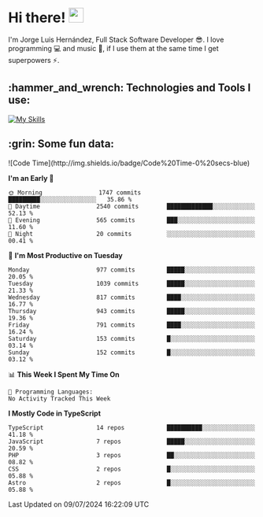 <h1 align="left">
 <abc>
  <br>Hi there! <img src="https://user-images.githubusercontent.com/42378118/110234147-e3259600-7f4e-11eb-95be-0c4047144dea.gif" width="30"><br>
 </abc>
</h1>

I'm Jorge Luis Hernández, Full Stack Software Developer :sunglasses:. I love programming :computer: and music :musical_score:, if I use them at the same time I get superpowers :zap:. 


<h2 align="left">:hammer_and_wrench: Technologies and Tools I use:</h2>

[![My Skills](https://skillicons.dev/icons?i=js,ts,html,css,py,vue,react,next,nest,postgres,mysql)](https://skillicons.dev)

<h2 align="left">:grin: Some fun data:</h2>
<!--START_SECTION:waka-->
![Code Time](http://img.shields.io/badge/Code%20Time-0%20secs-blue)

**I'm an Early 🐤** 

```text
🌞 Morning                1747 commits        █████████░░░░░░░░░░░░░░░░   35.86 % 
🌆 Daytime                2540 commits        █████████████░░░░░░░░░░░░   52.13 % 
🌃 Evening                565 commits         ███░░░░░░░░░░░░░░░░░░░░░░   11.60 % 
🌙 Night                  20 commits          ░░░░░░░░░░░░░░░░░░░░░░░░░   00.41 % 
```
📅 **I'm Most Productive on Tuesday** 

```text
Monday                   977 commits         █████░░░░░░░░░░░░░░░░░░░░   20.05 % 
Tuesday                  1039 commits        █████░░░░░░░░░░░░░░░░░░░░   21.33 % 
Wednesday                817 commits         ████░░░░░░░░░░░░░░░░░░░░░   16.77 % 
Thursday                 943 commits         █████░░░░░░░░░░░░░░░░░░░░   19.36 % 
Friday                   791 commits         ████░░░░░░░░░░░░░░░░░░░░░   16.24 % 
Saturday                 153 commits         █░░░░░░░░░░░░░░░░░░░░░░░░   03.14 % 
Sunday                   152 commits         █░░░░░░░░░░░░░░░░░░░░░░░░   03.12 % 
```


📊 **This Week I Spent My Time On** 

```text
💬 Programming Languages: 
No Activity Tracked This Week
```

**I Mostly Code in TypeScript** 

```text
TypeScript               14 repos            ██████████░░░░░░░░░░░░░░░   41.18 % 
JavaScript               7 repos             █████░░░░░░░░░░░░░░░░░░░░   20.59 % 
PHP                      3 repos             ██░░░░░░░░░░░░░░░░░░░░░░░   08.82 % 
CSS                      2 repos             █░░░░░░░░░░░░░░░░░░░░░░░░   05.88 % 
Astro                    2 repos             █░░░░░░░░░░░░░░░░░░░░░░░░   05.88 % 
```




 Last Updated on 09/07/2024 16:22:09 UTC
<!--END_SECTION:waka-->
